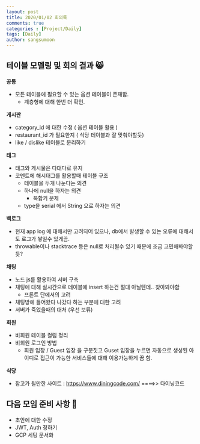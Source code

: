 ```yaml
---
layout: post
title: 2020/01/02 회의록
comments: true
categories : [Project/Daily]
tags: [Daily]
author: sangsumoon
---
```






## 테이블 모델링 및 회의 결과 :smile_cat:

**공통**

- 모든 테이블에 필요할 수 있는 옵션 테이블이 존재함.
  - 계층형에 대해 한번 더 확인.

**게시판**

- category_id 에 대한 수정 ( 옵션 테이블 활용 )
- restaurant_id 가 필요한지 ( 식당 테이블과 잘 맞춰야할듯)
- like / dislike 테이블로 분리하기

**태그**

- 태그와 게시물은 다대다로 유지
- 코멘트에 해시태그를 활용할때 테이블 구조
  - 테이블을 두개 나눈다는 의견
  - 하나에 null을 하자는 의견
    - 복합키 문제
  - type을 serial 에서 String 으로 하자는 의견

**백로그**

- 현재 app log 에 대해서만 고려되어 있으나, db에서 발생할 수 있는 오류에 대해서도 로그가 쌓일수 있게끔.
- throwable이나 stacktrace 등은 null로 처리될수 있기 때문에 조금 고민해봐야할듯?

**채팅**

- 노드 js를 활용하여 서버 구축
- 채팅에 대해 실시간으로 테이블에 insert 하는건 절대 아닐텐데.. 찾아봐야함
  - 프론트 단에서의 고려
- 채팅방에 들어왔다 나갔다 하는 부분에 대한 고려
- 서버가 죽었을때의 대처 (우선 보류)

**회원**

- 비회원 테이블 컬럼 정리
- 비회원 로그인 방법
  - 회원 입장 / Guest 입장 을 구분짓고 Guset 입장을 누르면 자동으로 생성된 아이디로 접근이 가능한 서비스들에 대해 이용가능하게 끔 함.

**식당**

- 참고가 될만한 사이트 : https://www.diningcode.com/ ====>> 다이닝코드





## 다음 모임 준비 사항 :book:

- 초안에 대한 수정
- JWT, Auth 정하기
- GCP 세팅 문서화

